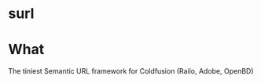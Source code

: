 # surl
 
 What
 ========
 
 The tiniest Semantic URL framework for Coldfusion (Railo, Adobe, OpenBD) 
 
 
